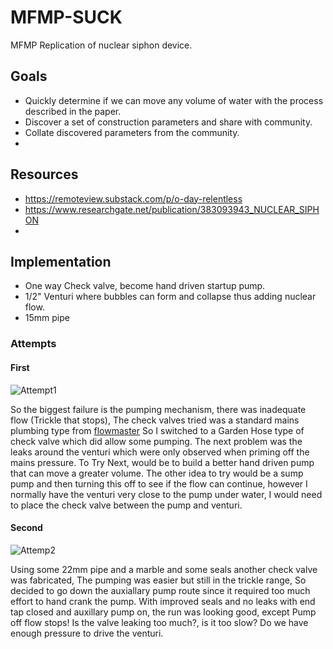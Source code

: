 # MFMP-SUCK
MFMP Replication of nuclear siphon device.

## Goals

- Quickly determine if we can move any volume of water with the process described in the paper.
- Discover a set of construction parameters and share with community.
- Collate discovered parameters from the community.
- 

## Resources

- https://remoteview.substack.com/p/o-day-relentless
- https://www.researchgate.net/publication/383093943_NUCLEAR_SIPHON
- 

## Implementation

- One way Check valve, become hand driven startup pump.
- 1/2" Venturi where bubbles can form and collapse thus adding nuclear flow.
- 15mm pipe

### Attempts

#### First 

![Attempt1](https://github.com/user-attachments/assets/330871e5-4e81-42a1-b889-cc2497ada457)

So the biggest failure is the pumping mechanism, there was inadequate flow (Trickle that stops), The check valves tried was a standard mains plumbing type from [flowmaster](https://www.screwfix.com/p/flomasta-single-check-valve-22mm/61237) So I switched to a Garden Hose type of check valve which did allow some pumping. 
The next problem was the leaks around the venturi which were only observed when priming off the mains pressure.
To Try Next, would be to build a better hand driven pump that can move a greater volume. 
The other idea to try would be a sump pump and then turning this off to see if the flow can continue, however I normally have the venturi very close to the pump under water, I would need to place the check valve between the pump and venturi.

#### Second

![Attemp2](https://github.com/user-attachments/assets/c3c43075-9a89-446c-a6ce-6273cf92f994)

Using some 22mm pipe and a marble and some seals another check valve was fabricated, The pumping was easier but still in the trickle range, So decided to go down the auxiallary pump route since it required too much effort to hand crank the pump. With improved seals and no leaks with end tap closed and auxillary pump on, the run was looking good, except Pump off flow stops! 
Is the valve leaking too much?, is it too slow? 
Do we have enough pressure to drive the venturi. 
